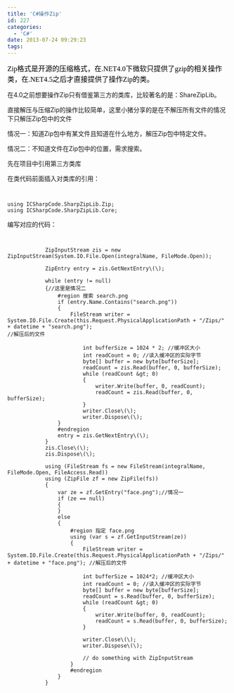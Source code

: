 ```yaml
---
title: 'C#操作Zip'
id: 227
categories:
  - 'C#'
date: 2013-07-24 09:29:23
tags:
---
```


<span style="color:#000000;font-family:宋体;font-size:16px;font-style:normal;font-variant:normal;font-weight:normal;letter-spacing:normal;line-height:normal;orphans:auto;text-align:start;text-indent:0px;text-transform:none;widows:auto;word-spacing:0px;-webkit-text-stroke-width:0px;display:inline !important;float:none;">Zip格式是开源的压缩格式，在.NET4.0下微软只提供了gzip的相关操作类，在.NET4.5之后才直接提供了操作Zip的类。</span>

<span style="color:#000000;font-family:宋体;font-size:16px;font-style:normal;font-variant:normal;font-weight:normal;letter-spacing:normal;line-height:normal;orphans:auto;text-align:start;text-indent:0px;text-transform:none;widows:auto;word-spacing:0px;-webkit-text-stroke-width:0px;display:inline !important;float:none;"></span>

在4.0之前想要操作Zip只有借鉴第三方的类库，比较著名的是：ShareZipLib。

直接解压与压缩Zip的操作比较简单，这里小猪分享的是在不解压所有文件的情况下只解压Zip包中的文件

情况一：知道Zip包中有某文件且知道在什么地方，解压Zip包中特定文件。

情况二：不知道文件在Zip包中的位置，需求搜索。

先在项目中引用第三方类库

在类代码前面插入对类库的引用：
```


using ICSharpCode.SharpZipLib.Zip;
using ICSharpCode.SharpZipLib.Core;

 ```

编写对应的代码：
```


            ZipInputStream zis = new ZipInputStream(System.IO.File.Open(integralName, FileMode.Open));

            ZipEntry entry = zis.GetNextEntry\(\);

            while (entry != null)
            {//这里是情况二
                #region 搜索 search.png
                if (entry.Name.Contains("search.png")) 
                {
                    FileStream writer = System.IO.File.Create(this.Request.PhysicalApplicationPath + "/Zips/" + datetime + "search.png"); 
//解压后的文件

                        int bufferSize = 1024 * 2; //缓冲区大小
                        int readCount = 0; //读入缓冲区的实际字节
                        byte[] buffer = new byte[bufferSize];
                        readCount = zis.Read(buffer, 0, bufferSize);
                        while (readCount &gt; 0)
                        {
                            writer.Write(buffer, 0, readCount);
                            readCount = zis.Read(buffer, 0, bufferSize);
                        }
                        writer.Close\(\);
                        writer.Dispose\(\);
                }
                #endregion
                entry = zis.GetNextEntry\(\);
            }
            zis.Close\(\);
            zis.Dispose\(\);

            using (FileStream fs = new FileStream(integralName, FileMode.Open, FileAccess.Read))
            using (ZipFile zf = new ZipFile(fs))
            {
                var ze = zf.GetEntry("face.png");//情况一
                if (ze == null)
                {
                }
                else
                {
                    #region 指定 face.png
                    using (var s = zf.GetInputStream(ze))
                    {
                        FileStream writer = System.IO.File.Create(this.Request.PhysicalApplicationPath + "/Zips/" + datetime + "face.png"); //解压后的文件

                        int bufferSize = 1024*2; //缓冲区大小
                        int readCount = 0; //读入缓冲区的实际字节
                        byte[] buffer = new byte[bufferSize];
                        readCount = s.Read(buffer, 0, bufferSize);
                        while (readCount &gt; 0)
                        {
                            writer.Write(buffer, 0, readCount);
                            readCount = s.Read(buffer, 0, bufferSize);
                        }

                        writer.Close\(\);
                        writer.Dispose\(\);

                        // do something with ZipInputStream
                    }
                    #endregion
                }
            }

 ```
